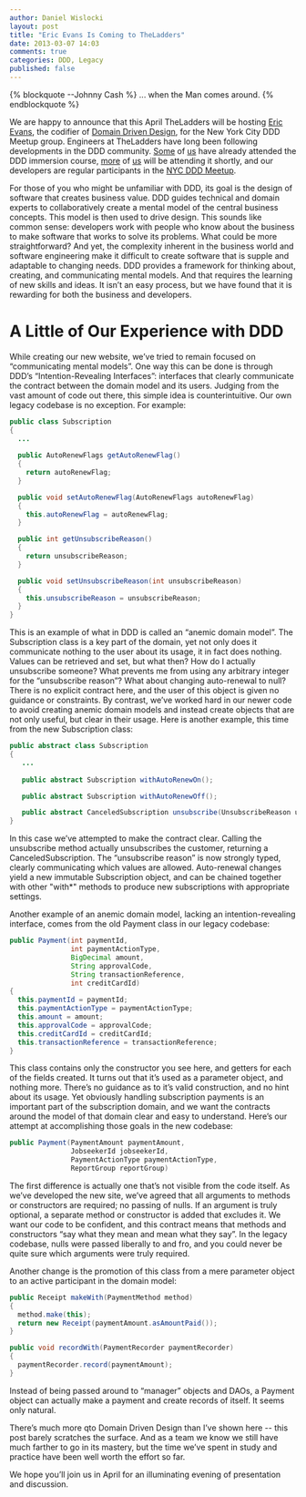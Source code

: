 ```yaml
---
author: Daniel Wislocki
layout: post
title: "Eric Evans Is Coming to TheLadders"
date: 2013-03-07 14:03
comments: true
categories: DDD, Legacy
published: false
---
```

{% blockquote --Johnny Cash %}
... when the Man comes around.
{% endblockquote %}

We are happy to announce that this April TheLadders will be hosting
[Eric Evans](http://domainlanguage.com/about/), the codifier of
[Domain Driven Design](http://domainlanguage.com/ddd/), for the New
York City DDD Meetup group. Engineers at TheLadders have long been
following developments in the DDD community. [Some](/ourteam/kyrisarantakos/) of
[us](/ourteam/danielwislocki/) have already attended the DDD immersion course,
[more](/ourteam/kylewinter/) of [us](/ourteam/mattjankowski/) will be attending it shortly, and
our developers are regular participants in the [NYC DDD Meetup](http://www.dddnyc.org/).

For those of you who might be unfamiliar with DDD, its goal is the
design of software that creates business value. DDD guides technical
and domain experts to collaboratively create a mental model of the
central business concepts. This model is then used to drive
design. This sounds like common sense: developers work with people who
know about the business to make software that works to solve its
problems. What could be more straightforward?  And yet, the complexity
inherent in the business world and software engineering make it
difficult to create software that is supple and adaptable to changing
needs. DDD provides a framework for thinking about, creating, and
communicating mental models. And that requires the learning of new
skills and ideas. It isn’t an easy process, but we have found that it
is rewarding for both the business and developers.

# A Little of Our Experience with DDD

While creating our new website, we’ve tried to remain focused on
“communicating mental models”. One way this can be done is through
DDD’s “Intention-Revealing Interfaces”: interfaces that clearly
communicate the contract between the domain model and its
users. Judging from the vast amount of code out there, this simple
idea is counterintuitive. Our own legacy codebase is no exception. For
example:

``` java
public class Subscription
{
  ...
  
  public AutoRenewFlags getAutoRenewFlag()
  {
    return autoRenewFlag;
  }

  public void setAutoRenewFlag(AutoRenewFlags autoRenewFlag)
  {
    this.autoRenewFlag = autoRenewFlag;
  }

  public int getUnsubscribeReason()
  {
    return unsubscribeReason;
  }

  public void setUnsubscribeReason(int unsubscribeReason)
  {
    this.unsubscribeReason = unsubscribeReason;
  }
}
```

This is an example of what in DDD is called an “anemic domain
model”. The Subscription class is a key part of the domain, yet not
only does it communicate nothing to the user about its usage, it in
fact does nothing. Values can be retrieved and set, but what then? How
do I actually unsubscribe someone? What prevents me from using any
arbitrary integer for the “unsubscribe reason”? What about changing
auto-renewal to null? There is no explicit contract here, and the user
of this object is given no guidance or constraints. By contrast, we’ve
worked hard in our newer code to avoid creating anemic domain models
and instead create objects that are not only useful, but clear in
their usage. Here is another example, this time from the new
Subscription class:

``` java
public abstract class Subscription
{
   ...
 
   public abstract Subscription withAutoRenewOn();

   public abstract Subscription withAutoRenewOff();

   public abstract CanceledSubscription unsubscribe(UnsubscribeReason unsubscribeReason);
}
```

In this case we’ve attempted to make the contract clear. Calling the
unsubscribe method actually unsubscribes the customer, returning a
CanceledSubscription. The “unsubscribe reason” is now strongly typed,
clearly communicating which values are allowed. Auto-renewal changes
yield a new immutable Subscription object, and can be chained together
with other "with*" methods to produce new subscriptions with appropriate
settings.

Another example of an anemic domain model, lacking an
intention-revealing interface, comes from the old Payment class in our
legacy codebase:

``` java
public Payment(int paymentId,
               int paymentActionType,
               BigDecimal amount,
               String approvalCode,
               String transactionReference,
               int creditCardId)
{
  this.paymentId = paymentId;
  this.paymentActionType = paymentActionType;
  this.amount = amount;
  this.approvalCode = approvalCode;
  this.creditCardId = creditCardId;
  this.transactionReference = transactionReference;
}
```

This class contains only the constructor you see here, and getters for
each of the fields created. It turns out that it’s used as a parameter
object, and nothing more. There’s no guidance as to it’s valid
construction, and no hint about its usage. Yet obviously handling
subscription payments is an important part of the subscription domain,
and we want the contracts around the model of that domain clear and
easy to understand. Here’s our attempt at accomplishing those goals in
the new codebase:

``` java
public Payment(PaymentAmount paymentAmount,
               JobseekerId jobseekerId,
               PaymentActionType paymentActionType,
               ReportGroup reportGroup)
```

The first difference is actually one that’s not visible from the code
itself. As we’ve developed the new site, we’ve agreed that all
arguments to methods or constructors are required; no passing of
nulls. If an argument is truly optional, a separate method or
constructor is added that excludes it. We want our code to be
confident, and this contract means that methods and constructors “say
what they mean and mean what they say”. In the legacy codebase, nulls
were passed liberally to and fro, and you could never be quite sure
which arguments were truly required.

Another change is the promotion of this class from a mere parameter
object to an active participant in the domain model:

``` java
public Receipt makeWith(PaymentMethod method)
{
  method.make(this);
  return new Receipt(paymentAmount.asAmountPaid());
}

public void recordWith(PaymentRecorder paymentRecorder)
{
  paymentRecorder.record(paymentAmount);
}
```

Instead of being passed around to “manager” objects and DAOs, a
Payment object can actually make a payment and create records of
itself. It seems only natural.

There’s much more qto Domain Driven Design than I’ve shown here --
this post barely scratches the surface. And as a team we know we still
have much farther to go in its mastery, but the time we’ve spent in
study and practice have been well worth the effort so far.

We hope you’ll join us in April for an illuminating evening of
presentation and discussion.
